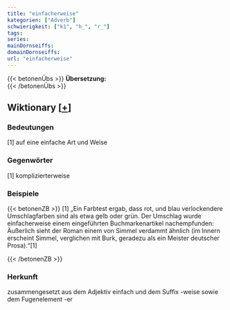 ```yaml
---
title: "einfacherweise"
kategorien: ["Adverb"]
schwierigkeit: ["k1", "h_", "r_"]
tags:
series:
mainDornseiffs:
domainDornseiffs:
url: "einfacherweise"
---
```


{{< betonenÜbs >}}
**Übersetzung:**  
{{< /betonenÜbs >}}

## Wiktionary [[+](https://de.wiktionary.org/wiki/einfacherweise)]

### Bedeutungen
[1] auf eine einfache Art und Weise  

### Gegenwörter
[1] komplizierterweise  

### Beispiele
{{< betonenZB >}}
[1] „Ein Farbtest ergab, dass rot, und blau verlockendere Umschlagfarben sind als etwa gelb oder grün. Der Umschlag wurde einfacherweise einem eingeführten Buchmarkenartikel nachempfunden: Äußerlich sieht der Roman einem von Simmel verdammt ähnlich (im Innern erscheint Simmel, verglichen mit Burk, geradezu als ein Meister deutscher Prosa).“[1]  

{{< /betonenZB >}}
### Herkunft
zusammengesetzt aus dem Adjektiv einfach und dem Suffix -weise sowie dem Fugenelement -er  


